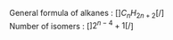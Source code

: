 General formula of alkanes  : [$] C_{n}H_{2n + 2} [/$]  
Number of isomers  : [$] 2^{n-4} + 1 [/$]  





